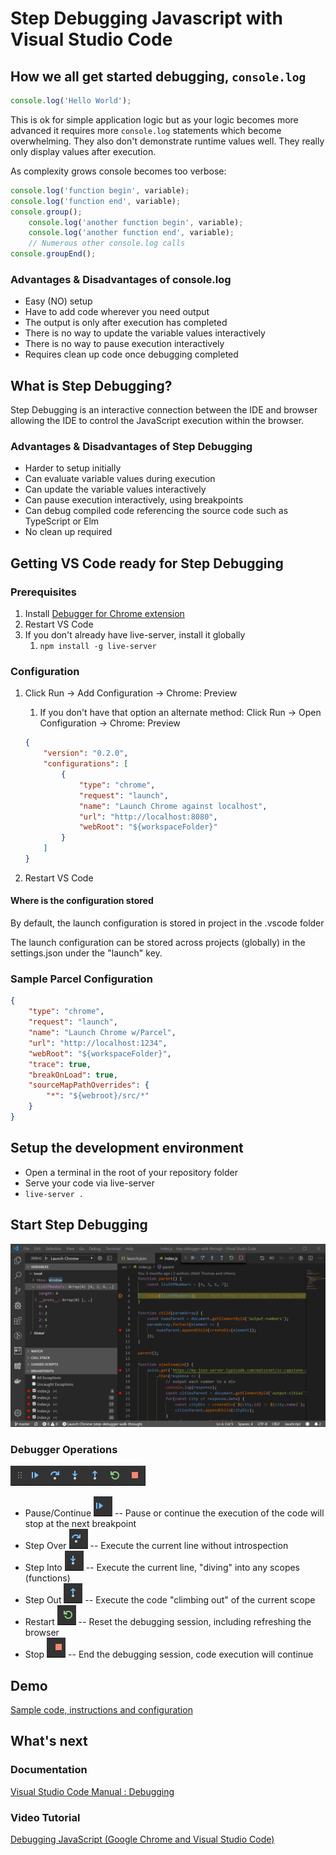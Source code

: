 # Step Debugging Javascript with Visual Studio Code

## How we all get started debugging, `console.log`

```javascript
console.log('Hello World');
```

This is ok for simple application logic but as your logic becomes more advanced it requires more `console.log` statements which become overwhelming.
They also don't demonstrate runtime values well.  They really only display values after execution.

As complexity grows console becomes too verbose:

```javascript
console.log('function begin', variable);
console.log('function end', variable);
console.group();
    console.log('another function begin', variable);
    console.log('another function end', variable);
    // Numerous other console.log calls
console.groupEnd();
```

### Advantages & Disadvantages of console.log

- Easy (NO) setup
- Have to add code wherever you need output
- The output is only after execution has completed
- There is no way to update the variable values interactively
- There is no way to pause execution interactively
- Requires clean up code once debugging completed

## What is Step Debugging?

Step Debugging is an interactive connection between the IDE and browser allowing the IDE to control the JavaScript execution within the browser.

### Advantages & Disadvantages of Step Debugging

- Harder to setup initially
- Can evaluate variable values during execution
- Can update the variable values interactively
- Can pause execution interactively, using breakpoints
- Can debug compiled code referencing the source code such as TypeScript or Elm
- No clean up required

## Getting VS Code ready for Step Debugging

### Prerequisites

1. Install [Debugger for Chrome extension](https://marketplace.visualstudio.com/items?itemName=msjsdiag.debugger-for-chrome)
2. Restart VS Code
3. If you don't already have live-server, install it globally
    1. `npm install -g live-server`

### Configuration

1. Click Run -> Add Configuration -> Chrome: Preview
    1. If you don't have that option an alternate method: Click Run -> Open Configuration -> Chrome: Preview

    ```json
    {
        "version": "0.2.0",
        "configurations": [
            {
                "type": "chrome",
                "request": "launch",
                "name": "Launch Chrome against localhost",
                "url": "http://localhost:8080",
                "webRoot": "${workspaceFolder}"
            }
        ]
    }
    ```

2. Restart VS Code

#### Where is the configuration stored

By default, the launch configuration is stored in project in the .vscode folder

The launch configuration can be stored across projects (globally) in the settings.json under the "launch" key.

### Sample Parcel Configuration

```json
{
    "type": "chrome",
    "request": "launch",
    "name": "Launch Chrome w/Parcel",
    "url": "http://localhost:1234",
    "webRoot": "${workspaceFolder}",
    "trace": true,
    "breakOnLoad": true,
    "sourceMapPathOverrides": {
        "*": "${webroot}/src/*"
    }
}
```

## Setup the development environment

- Open a terminal in the root of your repository folder
- Serve your code via live-server
- `live-server .`

## Start Step Debugging

![VS Code UI with step debugging shown](img/debugger-running.png)

### Debugger Operations

![Toolbar image](img/toolbar.png)

- Pause/Continue ![pause continue](img/pause-continue.png)
    -- Pause or continue the execution of the code will stop at the next breakpoint
- Step Over ![step-over](img/step-over.png)
    -- Execute the current line without introspection
- Step Into ![step=into](img/step-into.png)
    -- Execute the current line, "diving" into any scopes (functions)
- Step Out ![step-out](img/step-out.png)
    -- Execute the code "climbing out" of the current scope
- Restart ![restsrt](img/restart.png)
    -- Reset the debugging session, including refreshing the browser
- Stop ![stop](img/stop.png)
    -- End the debugging session, code execution will continue

## Demo

[Sample code, instructions and configuration](https://github.com/matsinet/step-debugger-walk-through)

## What's next

### Documentation

[Visual Studio Code Manual : Debugging](https://code.visualstudio.com/docs/editor/debugging)

### Video Tutorial

[Debugging JavaScript (Google Chrome and Visual Studio Code)](https://www.youtube.com/watch?v=AX7uybwukkk)
